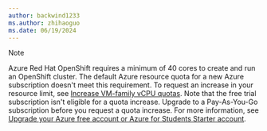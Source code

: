```yaml
---
author: backwind1233
ms.author: zhihaoguo
ms.date: 06/19/2024
---
```


> [!NOTE]
> Azure Red Hat OpenShift requires a minimum of 40 cores to create and run an OpenShift cluster. The default Azure resource quota for a new Azure subscription doesn't meet this requirement. To request an increase in your resource limit, see [Increase VM-family vCPU quotas](../../quotas/per-vm-quota-requests.md). Note that the free trial subscription isn't eligible for a quota increase. Upgrade to a Pay-As-You-Go subscription before you request a quota increase. For more information, see [Upgrade your Azure free account or Azure for Students Starter account](../../cost-management-billing/manage/upgrade-azure-subscription.md).
